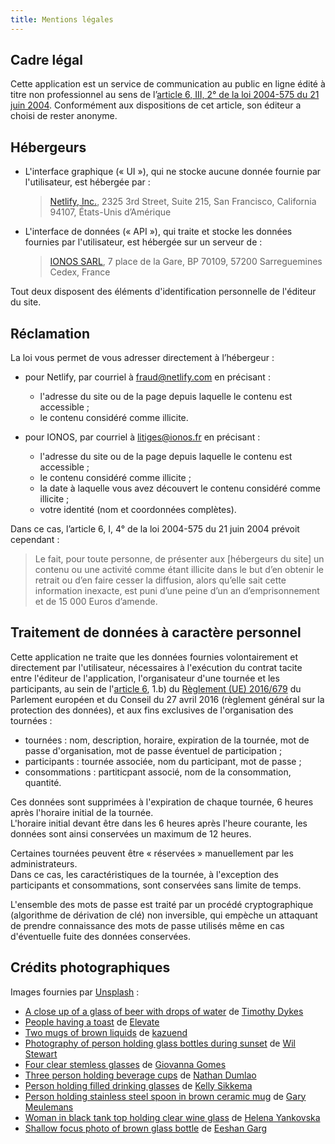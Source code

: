 ```yaml
---
title: Mentions légales
---
```

## Cadre légal

Cette application est un service de communication au public en ligne édité à titre non professionnel au sens de l’[article 6, III, 2° de la loi 2004-575 du 21 juin 2004](http://legifrance.gouv.fr/affichTexteArticle.do?idArticle=LEGIARTI000028345121&cidTexte=LEGITEXT000005789847).
Conformément aux dispositions de cet article, son éditeur a choisi de rester anonyme.

## Hébergeurs

- L'interface graphique (« UI »), qui ne stocke aucune donnée fournie par l'utilisateur, est hébergée par :

  > [Netlify, Inc.](https://www.netlify.com/), 2325 3rd Street, Suite 215, San Francisco, California 94107, États-Unis d’Amérique

- L'interface de données (« API »), qui traite et stocke les données fournies par l'utilisateur, est hébergée sur un serveur de :

  > [IONOS SARL](https://ionos.fr/), 7 place de la Gare, BP 70109, 57200 Sarreguemines Cedex, France

Tout deux disposent des éléments d'identification personnelle de l'éditeur du site.

## Réclamation

La loi vous permet de vous adresser directement à l’hébergeur :

- pour Netlify, par courriel à [fraud@netlify.com](mailto:fraud@netlify.com?subject=Abuse%20report&body=Please%20include%20the%20site%20URL%20and%20reason%20for%20your%20report%2C%20and%20we%20will%20reply%20promptly.) en précisant :
  - l'adresse du site ou de la page depuis laquelle le contenu est accessible ;
  - le contenu considéré comme illicite.

- pour IONOS, par courriel à [litiges@ionos.fr](mailto:litiges@ionos.fr?subject=Signalement%20d'%20un%20contenu%20illicite) en précisant :
  - l'adresse du site ou de la page depuis laquelle le contenu est accessible ;
  - le contenu considéré comme illicite ;
  - la date à laquelle vous avez découvert le contenu considéré comme illicite ;
  - votre identité (nom et coordonnées complètes).

Dans ce cas, l’article 6, I, 4° de la loi 2004-575 du 21 juin 2004 prévoit cependant :

> Le fait, pour toute personne, de présenter aux [hébergeurs du site] un contenu ou une activité comme étant illicite dans le but d’en obtenir le retrait ou d’en faire cesser la diffusion, alors qu’elle sait cette information inexacte, est puni d’une peine d’un an d’emprisonnement et de 15 000 Euros d’amende.

## Traitement de données à caractère personnel

Cette application ne traite que les données fournies volontairement et directement par l'utilisateur, nécessaires à l'exécution du contrat tacite entre l'éditeur de l'application, l'organisateur d'une tournée et les participants, au sein de l'[article 6](https://eur-lex.europa.eu/legal-content/FR/TXT/?uri=CELEX:32016R0679#d1e1937-1-1), 1.b) du [Règlement (UE) 2016/679](https://eur-lex.europa.eu/legal-content/FR/TXT/?uri=CELEX:32016R0679) du Parlement européen et du Conseil du 27 avril 2016 (règlement général sur la protection des données), et aux fins exclusives de l'organisation des tournées :

- tournées : nom, description, horaire, expiration de la tournée, mot de passe d'organisation, mot de passe éventuel de participation ;
- participants : tournée associée, nom du participant, mot de passe ;
- consommations : partiticpant associé, nom de la consommation, quantité.

Ces données sont supprimées à l'expiration de chaque tournée, 6 heures après l'horaire initial de la tournée.\
L'horaire initial devant être dans les 6 heures après l'heure courante, les données sont ainsi conservées un maximum de 12 heures.

Certaines tournées peuvent être « réservées » manuellement par les administrateurs.\
Dans ce cas, les caractéristiques de la tournée, à l'exception des participants et consommations, sont conservées sans limite de temps.

L'ensemble des mots de passe est traité par un procédé cryptographique (algorithme de dérivation de clé) non inversible, qui empèche un attaquant de prendre connaissance des mots de passe utilisés même en cas d'éventuelle fuite des données conservées.

## Crédits photographiques

Images fournies par [Unsplash](https://unsplash.com/) :

- [A close up of a glass of beer with drops of water](https://unsplash.com/fr/photos/Lq1rOaigDoY) de [Timothy Dykes](https://unsplash.com/fr/@timothycdykes)
- [People having a toast](https://unsplash.com/fr/photos/snnhGYNqm44) de [Elevate](https://unsplash.com/fr/@elevatebeer)
- [Two mugs of brown liquids](https://unsplash.com/fr/photos/NmvMhov1sYc) de [kazuend](https://unsplash.com/fr/@kazuend)
- [Photography of person holding glass bottles during sunset](https://unsplash.com/fr/photos/UErWoQEoMrc) de [Wil Stewart](https://unsplash.com/fr/@wilstewart3)
- [Four clear stemless glasses](https://unsplash.com/fr/photos/_8KV86shhPo) de [Giovanna Gomes](https://unsplash.com/fr/@giisilveira)
- [Three person holding beverage cups](https://unsplash.com/fr/photos/6VhPY27jdps) de [Nathan Dumlao](https://unsplash.com/@nate_dumlao)
- [Person holding filled drinking glasses](https://unsplash.com/fr/photos/AgJdd_HgFPw) de [Kelly Sikkema](https://unsplash.com/@kellysikkema)
- [Person holding stainless steel spoon in brown ceramic mug](https://unsplash.com/fr/photos/FV27_pbpWk0) de [Gary Meulemans](https://unsplash.com/@anakin1814)
- [Woman in black tank top holding clear wine glass](https://unsplash.com/fr/photos/7EbGkOm8pWM) de [Helena Yankovska](https://unsplash.com/@helenayankovska)
- [Shallow focus photo of brown glass bottle](https://unsplash.com/fr/photos/KYuANAfgTWA) de [Eeshan Garg](https://unsplash.com/@iameeshangarg)